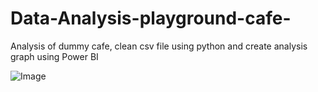 # Data-Analysis-playground-cafe-
Analysis of dummy cafe, clean csv file using python and create analysis graph using Power BI

![Image](https://github.com/user-attachments/assets/c0f75c45-5d48-4c03-86ef-0c6b268d682e)
